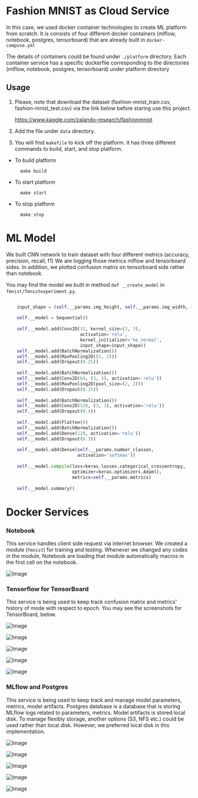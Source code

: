 # Fashion MNIST as Cloud Service

In this case, we used docker container technologies to create ML platform from scratch.
It is consists of four different docker containers (mlflow, notebook, postgres, tensorboard) that are already built in `docker-compose.yml`

The details of containers could be found under `./platform` directory.
Each container service has a specific dockerfile corresponding to the directories (mlflow, notebook, postgres, tensorboard) 
under platform directory

## Usage

1. Please, note that download the dataset (fashion-mnist_train.csv, fashion-mnist_test.csv) via the link below before staring use this project.

    https://www.kaggle.com/zalando-research/fashionmnist

2. Add the file under `data` directory.
3. You will find `makefile` to kick off the platform. It has three different commands to build, start, and stop platform.

* To build platform

        make build
    
* To start platform

        make start
    
* To stop platform

        make stop

# ML Model
We built CNN network to train dataset with four different metrics (accuracy, precision, recall, f1)
We are logging those metrics mlflow and tensorboard sides. In addition, we plotted confusion matrix on tensorboard side rather than notebook.

You may find the model we built in method `def __create_model` in `fmnist/fmnistexperiment.py`.
```python

    input_shape = (self.__params.img_height, self.__params.img_width, 1)
    
    self.__model = Sequential()
    
    self.__model.add(Conv2D(32, kernel_size=(3, 3),
                            activation='relu',
                            kernel_initializer='he_normal',
                            input_shape=input_shape))
    self.__model.add(BatchNormalization())
    self.__model.add(MaxPooling2D((2, 2)))
    self.__model.add(Dropout(0.25))
    
    self.__model.add(BatchNormalization())
    self.__model.add(Conv2D(64, (3, 3), activation='relu'))
    self.__model.add(MaxPooling2D(pool_size=(2, 2)))
    self.__model.add(Dropout(0.25))
    
    self.__model.add(BatchNormalization())
    self.__model.add(Conv2D(128, (3, 3), activation='relu'))
    self.__model.add(Dropout(0.4))
    
    self.__model.add(Flatten())
    self.__model.add(BatchNormalization())
    self.__model.add(Dense(128, activation='relu'))
    self.__model.add(Dropout(0.3))
    
    self.__model.add(Dense(self.__params.number_classes,
                           activation='softmax'))
    
    self.__model.compile(loss=keras.losses.categorical_crossentropy,
                         optimizer=keras.optimizers.Adam(),
                         metrics=self.__params.metrics)
    
    self.__model.summary()


```
# Docker Services

### Notebook
This service handles client side request via internet browser. We created a module (`fmnist`) for training and testing. 
Whenever we changed any codes in the module, Notebook are loading that module automatically macros in the first cell on the notebook.


![Image](./docs/image_nb_00.png)

### Tensorflow for TensorBoard
This service is being used to keep track confusion matrix and metrics' history of mode with respect to epoch. 
You may see the screenshots for TensorBoard, below.

![Image](./docs/image_tb_01.png)

![Image](./docs/image_tb_02.png)

![Image](./docs/image_tb_03.png)

![Image](./docs/image_tb_04.png)

![Image](./docs/image_tb_05.png)


### MLflow and Postgres
This service is being used to keep track and manage model parameters, metrics, model artifacts.
Postgres database is a database that is storing MLflow logs related to parameters, metrics.
Model artifacts is stored local disk. To manage flexibly storage, another options (S3, NFS etc.) could be used rather than local disk.
However, we preferred local disk in this implementation.

![Image](./docs/image_mf_01.png)

![Image](./docs/image_mf_02.png)

![Image](./docs/image_mf_03.png)

![Image](./docs/image_mf_04.png)

![Image](./docs/image_mf_05.png)

